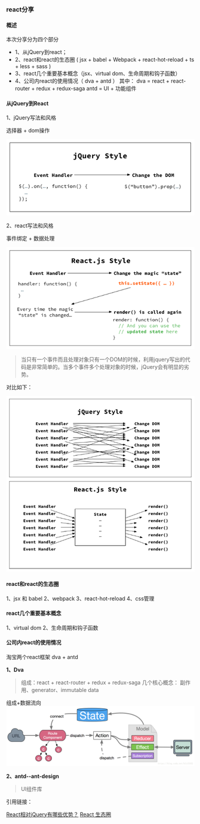 ### **react分享** 

#### 概述
本次分享分为四个部分
* 1、从jQuery到react；
* 2、react和react的生态圈 ( jsx + babel + Webpack + react-hot-reload + ts + less + sass )
* 3、react几个重要基本概念（jsx、virtual dom、生命周期和钩子函数）
* 4、公司内react的使用情况（ dva + antd ）
其中：
  dva = react + react-router + redux + redux-saga
  antd = UI + 功能组件

#### 从jQuery到React

1、jQuery写法和风格

选择器 + dom操作

 ![jQuery写法和风格](../static/imgs/react/share/jq_style.png "jQuery写法和风格")
 
2、react写法和风格

事件绑定 + 数据处理

 ![react写法和风格](../static/imgs/react/share/react_style.png "react写法和风格")


> 当只有一个事件而且处理对象只有一个DOM的时候，利用jquery写出的代码是非常简单的。当多个事件多个处理对象的时候，jQuery会有明显的劣势。

对比如下：

 ![jq vs react 多个事件处理多个对象](../static/imgs/react/share/jq_vs_react_mul_event.png "jq vs react 多个事件处理多个对象")


#### react和react的生态圈

1、jsx 和 babel
2、webpack
3、react-hot-reload
4、css管理


#### react几个重要基本概念

1、virtual dom
2、生命周期和钩子函数


#### 公司内react的使用情况

淘宝两个react框架 dva + antd

**1、Dva**

> 组成：react + react-router + redux + redux-saga
> 几个核心概念： 副作用、generator、immutable data

组成+数据流向
 ![Dva组成和数据流向](../static/imgs/react/share/Dva.png "Dva组成和数据流向")

**2、antd--ant-design**
> UI组件库


引用链接：

 [React相对jQuery有哪些优势？](https://www.reqianduan.com/3171.html "React相对jQuery有哪些优势？")
 [React 生态圈](https://blog.csdn.net/hfy15352/article/details/79949647 "React 生态圈")
 
